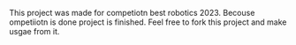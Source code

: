 This project was made for competiotn best robotics 2023. Becouse ompetiiotn is done project is finished. Feel free to fork this project and make usgae from it.
